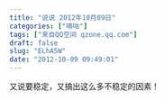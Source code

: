 ```yaml
---
title: "说说 2012年10月09日"
categories: ["嘀咕"]
tags: ["来自QQ空间 qzone.qq.com"]
draft: false
slug: "ELhA5W"
date: "2012-10-09 09:49:01"
---
```


又说要稳定，又搞出这么多不稳定的因素！
